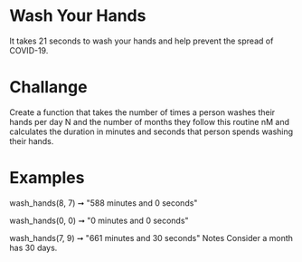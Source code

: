 # Wash Your Hands

It takes 21 seconds to wash your hands and help prevent the spread of COVID-19.

# Challange

Create a function that takes the number of times a person washes their hands per day N and the number of months they follow this routine nM and calculates the duration in minutes and seconds that person spends washing their hands.

# Examples

wash_hands(8, 7) ➞ "588 minutes and 0 seconds"

wash_hands(0, 0) ➞ "0 minutes and 0 seconds"

wash_hands(7, 9) ➞ "661 minutes and 30 seconds"
Notes
Consider a month has 30 days.
